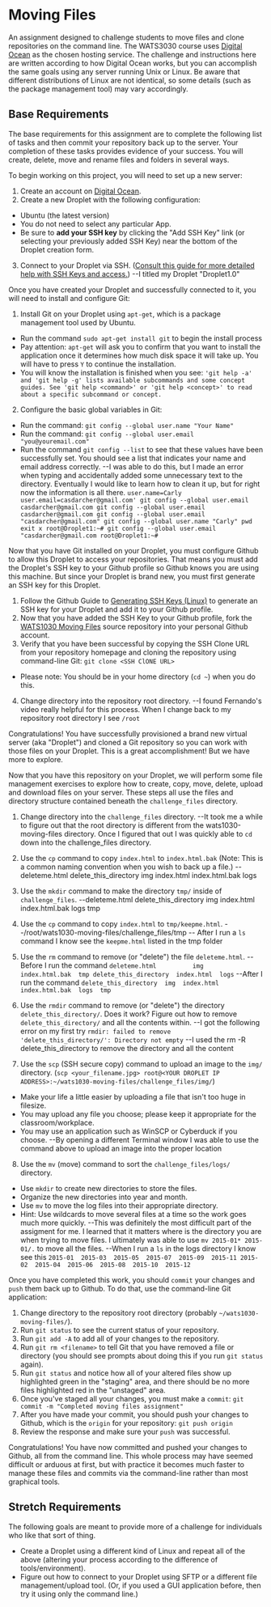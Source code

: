 # Moving Files
An assignment designed to challenge students to move files and clone repositories on the command line. The WATS3030 course uses [Digital Ocean](https://digitalocean.com) as the chosen hosting service. The challenge and instructions here are written according to how Digital Ocean works, but you can accomplish the same goals using any server running Unix or Linux. Be aware that different distributions of Linux are not identical, so some details (such as the package management tool) may vary accordingly.

## Base Requirements
The base requirements for this assignment are to complete the following list of tasks and then commit your repository back up to the server. Your completion of these tasks provides evidence of your success. You will create, delete, move and rename files and folders in several ways.

To begin working on this project, you will need to set up a new server:

1. Create an account on [Digital Ocean](https://digitalocean.com).
2. Create a new Droplet with the following configuration:
  * Ubuntu (the latest version)
  * You do not need to select any particular App.
  * Be sure to **add your SSH key** by clicking the "Add SSH Key" link (or selecting your previously added SSH Key) near the bottom of the Droplet creation form.
3. Connect to your Droplet via SSH. ([Consult this guide for more detailed help with SSH Keys and access.](https://www.digitalocean.com/community/tutorials/how-to-use-ssh-keys-with-digitalocean-droplets))
--I titled my Droplet "Droplet1.0"

Once you have created your Droplet and successfully connected to it, you will need to install and configure Git:

1. Install Git on your Droplet using `apt-get`, which is a package management tool used by Ubuntu.
  * Run the command `sudo apt-get install git` to begin the install process
  * Pay attention: `apt-get` will ask you to confirm that you want to install the application once it determines how much disk space it will take up. You will have to press `Y` to continue the installation.
  * You will know the installation is finished when you see: `'git help -a' and 'git help -g' lists available subcommands and some concept guides. See 'git help <command>' or 'git help <concept>' to read about a specific subcommand or concept.`
2. Configure the basic global variables in Git:
  * Run the command: `git config --global user.name "Your Name"`
  * Run the command: `git config --global user.email "you@youremail.com"`
  * Run the command `git config --list` to see that these values have been successfully set. You should see a list that indicates your name and email address correctly.
--I was able to do this, but I made an error when typing and accidentally added some unnecessary text to the directory. Eventually I would like to learn how to clean it up, but for right now the information is all there. 
`user.name=Carly
user.email=casdarcher@gmail.com'
git config --global user.email casdarcher@gmail.com
git config --global user.email casdarcher@gmail.com
git config --global user.email "casdarcher@gmail.com"
git config --global user.name "Carly"
pwd
exit
x
root@Droplet1:~# git config --global user.email "casdarcher@gmail.com
root@Droplet1:~# `

Now that you have Git installed on your Droplet, you must configure Github to allow this Droplet to access your repositories. That means you must add the Droplet's SSH key to your Github profile so Github knows you are using this machine. But since your Droplet is brand new, you must first generate an SSH key for this Droplet.

1. Follow the Github Guide to [Generating SSH Keys (Linux)](https://help.github.com/articles/generating-ssh-keys/#platform-linux) to generate an SSH key for your Droplet and add it to your Github profile.
2. Now that you have added the SSH Key to your Github profile, fork the [WATS1030 Moving Files](https://github.com/suwebdev/wats1030-moving-files/) source repository into your personal Github account.
3. Verify that you have been successful by copying the SSH Clone URL from your repository homepage and cloning the repository using command-line Git: `git clone <SSH ClONE URL>`
  * Please note: You should be in your home directory (`cd ~`) when you do this.
4. Change directory into the repository root directory.
--I found Fernando's video really helpful for this process. When I change back to my repository root directory I see `/root`

Congratulations! You have successfully provisioned a brand new virtual server (aka "Droplet") and cloned a Git repository so you can work with those files on your Droplet. This is a great accomplishment! But we have more to explore.

Now that you have this repository on your Droplet, we will perform some file management exercises to explore how to create, copy, move, delete, upload and download files on your server. These steps all use the files and directory structure contained beneath the `challenge_files` directory.

1. Change directory into the `challenge_files` directory.
--It took me a while to figure out that the root directory is different from the wats1030-moving-files directory. Once I figured that out I was quickly able to `cd` down into the challenge_files directory.

2. Use the `cp` command to copy `index.html` to `index.html.bak` (Note: This is a common naming convention when you wish to back up a file.)
--deleteme.html  delete_this_directory  img  index.html  index.html.bak  logs

3. Use the `mkdir` command to make the directory `tmp/` inside of `challenge_files`.
--deleteme.html  delete_this_directory  img  index.html  index.html.bak  logs  tmp

4. Use the `cp` command to copy `index.html` to `tmp/keepme.html`.
--/root/wats1030-moving-files/challenge_files/tmp
-- After I run a `ls` command I know see the `keepme.html` listed in the tmp folder

5. Use the `rm` command to remove (or "delete") the file `deleteme.html`.
--Before I run the command 
`deleteme.html          img         index.html.bak  tmp
delete_this_directory  index.html  logs`
--After I run the command
`delete_this_directory  img  index.html  index.html.bak  logs  tmp`

6. Use the `rmdir` command to remove (or "delete") the directory `delete_this_directory/`. Does it work? Figure out how to remove `delete_this_directory/` and all the contents within.
--I got the following error on my first try `rmdir: failed to remove 'delete_this_directory/': Directory not empty`
--I used the rm -R delete_this_directory to remove the directory and all the content

7. Use the `scp` (SSH secure copy) command to upload an image to the `img/` directory. (`scp <your_filename.jpg> root@<YOUR DROPLET IP ADDRESS>:~/wats1030-moving-files/challenge_files/img/`)
  * Make your life a little easier by uploading a file that isn't too huge in filesize.
  * You may upload any file you choose; please keep it appropriate for the classroom/workplace.
  * You may use an application such as WinSCP or Cyberduck if you choose.
--By opening a different Terminal window I was able to use the command above to upload an image into the proper location  
  
8. Use the `mv` (move) command to sort the `challenge_files/logs/` directory.
  * Use `mkdir` to create new directories to store the files.
  * Organize the new directories into year and month.
  * Use `mv` to move the log files into their appropriate directory.
  * Hint: Use wildcards to move several files at a time so the work goes much more quickly.
--This was definitely the most difficult part of the assigment for me. I learned that it matters where is the directory you are when trying to move files. I ultimately was able to use `mv 2015-01* 2015-01/.` to move all the files. 
--When I run a `ls` in the logs directory I know see this 
`2015-01  2015-03  2015-05  2015-07  2015-09  2015-11
2015-02  2015-04  2015-06  2015-08  2015-10  2015-12`
  
Once you have completed this work, you should `commit` your changes and `push` them back up to Github. To do that, use the command-line Git application:

1. Change directory to the repository root directory (probably `~/wats1030-moving-files/`).
2. Run `git status` to see the current status of your repository. 
3. Run `git add -A` to add all of your changes to the repository.
4. Run `git rm <filename>` to tell Git that you have removed a file or directory (you should see prompts about doing this if you run `git status` again).
5. Run `git status` and notice how all of your altered files show up highlighted green in the "staging" area, and there should be no more files highlighted red in the "unstaged" area.
6. Once you've staged all your changes, you must make a `commit`: `git commit -m "Completed moving files assignment"`
7. After you have made your commit, you should push your changes to Github, which is the `origin` for your repository: `git push origin`
8. Review the response and make sure your `push` was successful.

Congratulations! You have now committed and pushed your changes to Github, all from the command line. This whole process may have seemed difficult or arduous at first, but with practice it becomes much faster to manage these files and commits via the command-line rather than most graphical tools.

## Stretch Requirements
The following goals are meant to provide more of a challenge for individuals who like that sort of thing.

* Create a Droplet using a different kind of Linux and repeat all of the above (altering your process according to the difference of tools/environment).
* Figure out how to connect to your Droplet using SFTP or a different file management/upload tool. (Or, if you used a GUI application before, then try it using only the command line.)
